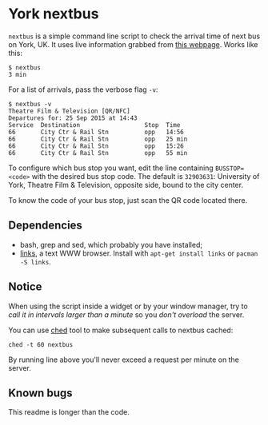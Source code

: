 York nextbus
============

`nextbus` is a simple command line script to check the arrival time of next bus
on York, UK.  It uses live information grabbed from [this
webpage](http://deps.at/?32903631).  Works like this:

	$ nextbus
	3 min

For a list of arrivals, pass the verbose flag `-v`:

	$ nextbus -v
	Theatre Film & Television [QR/NFC]
	Departures for: 25 Sep 2015 at 14:43
	Service  Destination                  Stop  Time
	66       City Ctr & Rail Stn          opp   14:56
	66       City Ctr & Rail Stn          opp   25 min
	66       City Ctr & Rail Stn          opp   15:26
	66       City Ctr & Rail Stn          opp   55 min

To configure which bus stop you want, edit the line containing `BUSSTOP=<code>`
with the desired bus stop code.  The default is `32903631`: University of York,
Theatre Film & Television, opposite side, bound to the city center.

To know the code of your bus stop, just scan the QR code located there.


Dependencies
------------

* bash, grep and sed, which probably you have installed;
* [links], a text WWW browser.
	Install with `apt-get install links` or `pacman -S links`.


Notice
------

When using the script inside a widget or by your window manager, try to *call
it in intervals larger than a minute* so you *don't overload* the server.

You can use [ched] tool to make subsequent calls to nextbus cached:

    ched -t 60 nextbus

By running line above you'll never exceed a request per minute on the server.



Known bugs
----------

This readme is longer than the code.


[ched]: https://github.com/rudymatela/evenmoreutils
[links]: http://links.twibright.com
